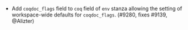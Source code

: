 - Add `coqdoc_flags` field to `coq` field of `env` stanza allowing the setting
  of workspace-wide defaults for `coqdoc_flags`. (#9280, fixes #9139, @Alizter)
